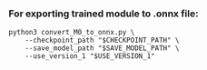 ### For exporting trained module to .onnx file:
```python3
python3 convert_M0_to_onnx.py \
    --checkpoint_path "$CHECKPOINT_PATH" \
    --save_model_path "$SAVE_MODEL_PATH" \
    --use_version_1 "$USE_VERSION_1"
```
